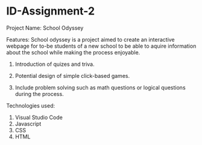 # ID-Assignment-2

Project Name: School Odyssey

Features:
School odyssey is a project aimed to create an interactive webpage for to-be students of a new school to be able to aquire information about the school while making the process enjoyable.

1. Introduction of quizes and triva.

2. Potential design of simple click-based games.

3. Include problem solving such as math questions or logical questions during the process.

Technologies used:
1. Visual Studio Code
2. Javascript
3. CSS
4. HTML
